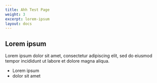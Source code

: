 ```yaml
---
title: Ahh Test Page
weight: 3
excerpt: lorem-ipsum
layout: docs
---
```

## Lorem ipsum
Lorem ipsum dolor sit amet, consectetur adipiscing elit, sed do eiusmod tempor incididunt ut labore et dolore magna aliqua.
- Lorem ipsum
- dolor sit amet